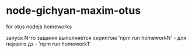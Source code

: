 # node-gichyan-maxim-otus

for otus nodejs homeworks

запуск N-го задания выполняется скриптом 'npm run homeworkN' - для первого дз - 'npm run homework1'
